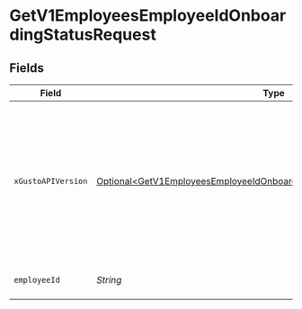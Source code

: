 # GetV1EmployeesEmployeeIdOnboardingStatusRequest


## Fields

| Field                                                                                                                                                                                                                        | Type                                                                                                                                                                                                                         | Required                                                                                                                                                                                                                     | Description                                                                                                                                                                                                                  |
| ---------------------------------------------------------------------------------------------------------------------------------------------------------------------------------------------------------------------------- | ---------------------------------------------------------------------------------------------------------------------------------------------------------------------------------------------------------------------------- | ---------------------------------------------------------------------------------------------------------------------------------------------------------------------------------------------------------------------------- | ---------------------------------------------------------------------------------------------------------------------------------------------------------------------------------------------------------------------------- |
| `xGustoAPIVersion`                                                                                                                                                                                                           | [Optional\<GetV1EmployeesEmployeeIdOnboardingStatusHeaderXGustoAPIVersion>](../../models/operations/GetV1EmployeesEmployeeIdOnboardingStatusHeaderXGustoAPIVersion.md)                                                       | :heavy_minus_sign:                                                                                                                                                                                                           | Determines the date-based API version associated with your API call. If none is provided, your application's [minimum API version](https://docs.gusto.com/embedded-payroll/docs/api-versioning#minimum-api-version) is used. |
| `employeeId`                                                                                                                                                                                                                 | *String*                                                                                                                                                                                                                     | :heavy_check_mark:                                                                                                                                                                                                           | The UUID of the employee                                                                                                                                                                                                     |